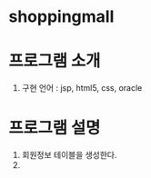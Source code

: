 # shoppingmall

# 프로그램 소개
  1. 구현 언어 : jsp, html5, css, oracle

# 프로그램 설명
  1. 회원정보 테이블을 생성한다.
  2. 
